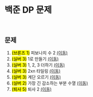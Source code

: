 # 백준 DP 문제

<br/>

## 문제
1. <mark>(브론즈 1)</mark> 피보나치 수 2 [(이동)](https://github.com/malvr00/Java-algorithm/tree/master/backjoon/dp/step1)
2. <mark>(실버  3)</mark> 1로 만들기 [(이동)](https://github.com/malvr00/Java-algorithm/tree/master/backjoon/dp/step2)
3. <mark>(실버  3)</mark> 1, 2, 3 더하기 [(이동)](https://github.com/malvr00/Java-algorithm/tree/master/backjoon/dp/step3)
4. <mark>(실버  3)</mark> 2xn 타일링 [(이동)](https://github.com/malvr00/Java-algorithm/tree/master/backjoon/dp/step4)
5. <mark>(실버  3)</mark> 계단 오르기 [(이동)](https://github.com/malvr00/Java-algorithm/tree/master/backjoon/dp/step5)
6. <mark>(실버  2)</mark> 가장 긴 감소하는 부분 수열 [(이동)](https://github.com/malvr00/Java-algorithm/tree/master/backjoon/dp/step6)
7. <mark>(퇴사  5)</mark> 퇴사 2 [(이동)](https://github.com/malvr00/Java-algorithm/tree/master/backjoon/dp/step7)
